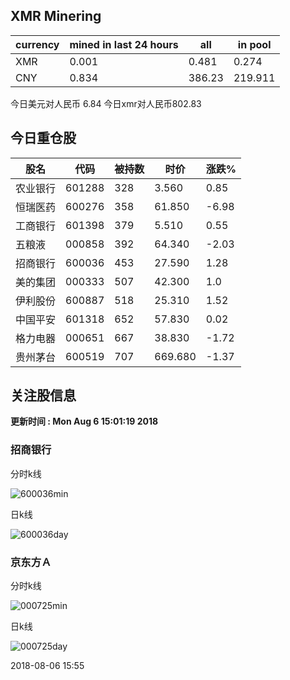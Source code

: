 ## XMR Minering

|currency|mined in last 24 hours|all|in pool|
|---|---|---|---|
|XMR|0.001|0.481|0.274|
|CNY|0.834|386.23|219.911|

今日美元对人民币 6.84	今日xmr对人民币802.83


## 今日重仓股 

|股名|代码|被持数|时价|涨跌%|
|---|---|---|---|---|
|农业银行|601288|328|3.560|0.85|
|恒瑞医药|600276|358|61.850|-6.98|
|工商银行|601398|379|5.510|0.55|
|五粮液|000858|392|64.340|-2.03|
|招商银行|600036|453|27.590|1.28|
|美的集团|000333|507|42.300|1.0|
|伊利股份|600887|518|25.310|1.52|
|中国平安|601318|652|57.830|0.02|
|格力电器|000651|667|38.830|-1.72|
|贵州茅台|600519|707|669.680|-1.37|

## 关注股信息
**更新时间 : Mon Aug  6 15:01:19 2018**
### 招商银行 
分时k线

![600036min](http://image.sinajs.cn/newchart/min/n/sh600036.gif)

日k线

![600036day](http://image.sinajs.cn/newchart/daily/n/sh600036.gif)

### 京东方Ａ 
分时k线

![000725min](http://image.sinajs.cn/newchart/min/n/sz000725.gif)

日k线

![000725day](http://image.sinajs.cn/newchart/daily/n/sz000725.gif)

2018-08-06 15:55